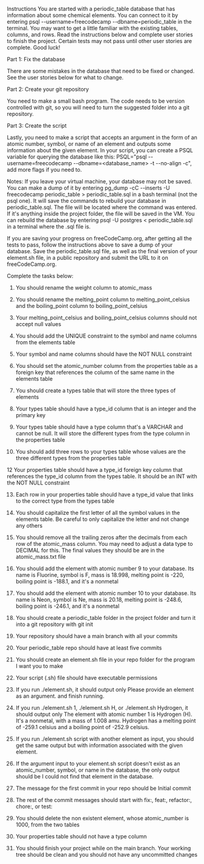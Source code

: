 Instructions
You are started with a periodic_table database that has information about some chemical elements. You can connect to it by entering psql --username=freecodecamp --dbname=periodic_table in the terminal. You may want to get a little familiar with the existing tables, columns, and rows. Read the instructions below and complete user stories to finish the project. Certain tests may not pass until other user stories are complete. Good luck!

Part 1: Fix the database

There are some mistakes in the database that need to be fixed or changed. See the user stories below for what to change.

Part 2: Create your git repository

You need to make a small bash program. The code needs to be version controlled with git, so you will need to turn the suggested folder into a git repository.

Part 3: Create the script

Lastly, you need to make a script that accepts an argument in the form of an atomic number, symbol, or name of an element and outputs some information about the given element. In your script, you can create a PSQL variable for querying the database like this: PSQL="psql --username=freecodecamp --dbname=<database_name> -t --no-align -c", add more flags if you need to.

Notes:
If you leave your virtual machine, your database may not be saved. You can make a dump of it by entering pg_dump -cC --inserts -U freecodecamp periodic_table > periodic_table.sql in a bash terminal (not the psql one). It will save the commands to rebuild your database in periodic_table.sql. The file will be located where the command was entered. If it's anything inside the project folder, the file will be saved in the VM. You can rebuild the database by entering psql -U postgres < periodic_table.sql in a terminal where the .sql file is.

If you are saving your progress on freeCodeCamp.org, after getting all the tests to pass, follow the instructions above to save a dump of your database. Save the periodic_table.sql file, as well as the final version of your element.sh file, in a public repository and submit the URL to it on freeCodeCamp.org.

Complete the tasks below:

1. You should rename the weight column to atomic_mass

2. You should rename the melting_point column to melting_point_celsius and the boiling_point column to boiling_point_celsius

3. Your melting_point_celsius and boiling_point_celsius columns should not accept null values

4. You should add the UNIQUE constraint to the symbol and name columns from the elements table

6. Your symbol and name columns should have the NOT NULL constraint

7. You should set the atomic_number column from the properties table as a foreign key that references the column of the same name in the elements table

8. You should create a types table that will store the three types of elements

9. Your types table should have a type_id column that is an integer and the primary key

10. Your types table should have a type column that's a VARCHAR and cannot be null. It will store the different types from the type column in the properties table

11. You should add three rows to your types table whose values are the three different types from the properties table

12 Your properties table should have a type_id foreign key column that references the type_id column from the types table. It should be an INT with the NOT NULL constraint

13. Each row in your properties table should have a type_id value that links to the correct type from the types table

14. You should capitalize the first letter of all the symbol values in the elements table. Be careful to only capitalize the letter and not change any others

15. You should remove all the trailing zeros after the decimals from each row of the atomic_mass column. You may need to adjust a data type to DECIMAL for this. The final values they should be are in the atomic_mass.txt file

16. You should add the element with atomic number 9 to your database. Its name is Fluorine, symbol is F, mass is 18.998, melting point is -220, boiling point is -188.1, and it's a nonmetal

17. You should add the element with atomic number 10 to your database. Its name is Neon, symbol is Ne, mass is 20.18, melting point is -248.6, boiling point is -246.1, and it's a nonmetal

18. You should create a periodic_table folder in the project folder and turn it into a git repository with git init

19. Your repository should have a main branch with all your commits

20. Your periodic_table repo should have at least five commits

21. You should create an element.sh file in your repo folder for the program I want you to make

22. Your script (.sh) file should have executable permissions

23. If you run ./element.sh, it should output only Please provide an element as an argument. and finish running.

24. If you run ./element.sh 1, ./element.sh H, or ./element.sh Hydrogen, it should output only The element with atomic number 1 is Hydrogen (H). It's a nonmetal, with a mass of 1.008 amu. Hydrogen has a melting point of -259.1 celsius and a boiling point of -252.9 celsius.

25. If you run ./element.sh script with another element as input, you should get the same output but with information associated with the given element.

26. If the argument input to your element.sh script doesn't exist as an atomic_number, symbol, or name in the database, the only output should be I could not find that element in the database.

27. The message for the first commit in your repo should be Initial commit

28. The rest of the commit messages should start with fix:, feat:, refactor:, chore:, or test:

29. You should delete the non existent element, whose atomic_number is 1000, from the two tables

30. Your properties table should not have a type column

31. You should finish your project while on the main branch. Your working tree should be clean and you should not have any uncommitted changes